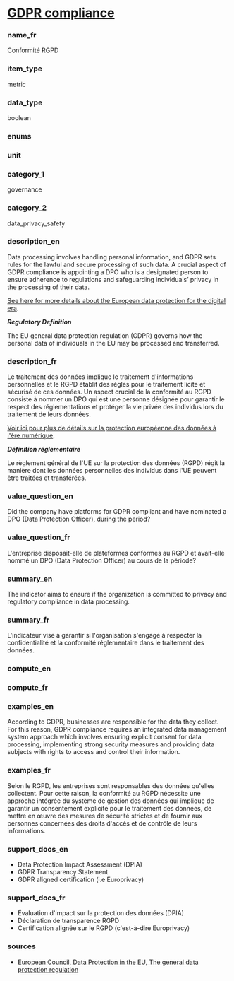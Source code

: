 
# [GDPR compliance](#gdpr_compliance_bool)

### name_fr

Conformité RGPD

### item_type

metric

### data_type

boolean

### enums



### unit



### category_1

governance

### category_2

data_privacy_safety

### description_en

Data processing involves handling personal information, and GDPR sets rules for the lawful and
secure processing of such data. A crucial aspect of GDPR compliance is appointing a DPO who is a
designated person to ensure adherence to regulations and safeguarding individuals’ privacy in the
processing of their data.

[See here for more details about the European data protection for the digital era](https://www.consilium.europa.eu/en/infographics/data-protection-regulation-infographics/).

***Regulatory Definition***

The EU general data protection regulation (GDPR) governs how the personal data of individuals in the
EU may be processed and transferred.  


### description_fr

Le traitement des données implique le traitement d'informations personnelles et le RGPD établit des
règles pour le traitement licite et sécurisé de ces données. Un aspect crucial de la conformité au
RGPD consiste à nommer un DPO qui est une personne désignée pour garantir le respect des
réglementations et protéger la vie privée des individus lors du traitement de leurs données.

[Voir ici pour plus de détails sur la protection européenne des données à l'ère numérique](https://www.consilium.europa.eu/en/infographics/data-protection-regulation-infographics/).

***Définition réglementaire***

Le règlement général de l'UE sur la protection des données (RGPD) régit la manière dont les données
personnelles des individus dans l'UE peuvent être traitées et transférées.

### value_question_en

Did the company have platforms for GDPR compliant and have nominated a
DPO (Data Protection Officer), during the period?

### value_question_fr

L'entreprise disposait-elle de plateformes conformes au RGPD et
avait-elle nommé un DPO (Data Protection Officer) au cours de la période?

### summary_en

The indicator aims to ensure if the organization is committed to privacy and regulatory compliance
in data processing. 

### summary_fr

L'indicateur vise à garantir si l'organisation s'engage à respecter la confidentialité et la
conformité réglementaire dans le traitement des données.

### compute_en



### compute_fr



### examples_en

According to GDPR, businesses are responsible for the data they collect. For this reason, GDPR
compliance requires an integrated data management system approach which involves ensuring explicit
consent for data processing, implementing strong security measures and providing data subjects
with rights to access and control their information.

### examples_fr

Selon le RGPD, les entreprises sont responsables des données qu'elles collectent. Pour cette raison,
la conformité au RGPD nécessite une approche intégrée du système de gestion des données qui
implique de garantir un consentement explicite pour le traitement des données, de mettre en œuvre
des mesures de sécurité strictes et de fournir aux personnes concernées des droits d'accès et de
contrôle de leurs informations.

### support_docs_en

- Data Protection Impact Assessment (DPIA)
- GDPR Transparency Statement
- GDPR aligned certification (i.e Europrivacy)

### support_docs_fr

- Évaluation d'impact sur la protection des données (DPIA)
- Déclaration de transparence RGPD
- Certification alignée sur le RGPD (c'est-à-dire Europrivacy)

### sources

- [European Council, Data Protection in the EU, The general data protection regulation](https://www.consilium.europa.eu/en/policies/data-protection/data-protection-regulation/#gdpr)
            